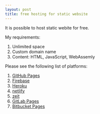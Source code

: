 ```yaml
---
layout: post
title: free hosting for static website
---
```

It is possible to host static webite for free. 

My requirements: 
1. Unlimited space
2. Custom domain name
3. Content: HTML, JavaScript, WebAssemly

Please see the following list of platforms:
1. [GitHub Pages](https://pages.github.com/)
2. [Firebase](https://firebase.google.com/)
3. [Heroku](https://dashboard.heroku.com/)
4. [netlify](https://www.netlify.com/)
5. [zeit](https://zeit.co/)
6. [GitLab Pages](https://about.gitlab.com/product/pages/)
7. [Bitbucket Pages](https://pages.bitbucket.io/)

